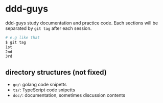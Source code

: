 # ddd-guys

ddd-guys study documentation and practice code.
Each sections will be separated by `git tag` after each session.

```bash
# e.g like that
$ git tag
1st
2nd
3rd
```

## directory structures (not fixed)

- `go/`: golang code snipetts
- `ts/`: TypeScript code snipetts
- `doc/`: documentation, sometimes discussion contents
